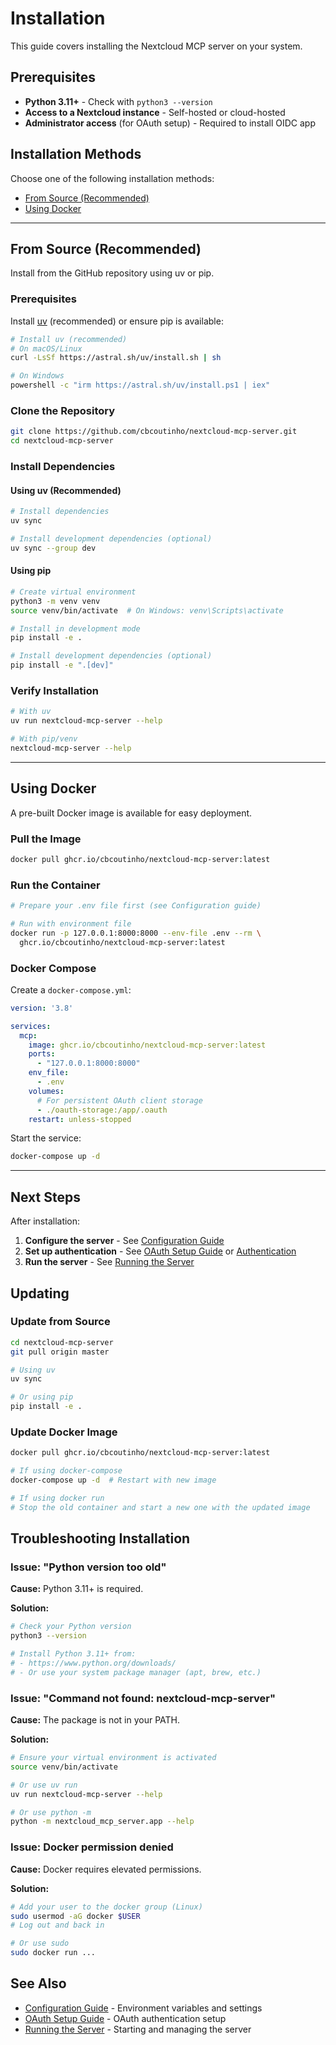 # Installation

This guide covers installing the Nextcloud MCP server on your system.

## Prerequisites

- **Python 3.11+** - Check with `python3 --version`
- **Access to a Nextcloud instance** - Self-hosted or cloud-hosted
- **Administrator access** (for OAuth setup) - Required to install OIDC app

## Installation Methods

Choose one of the following installation methods:

- [From Source (Recommended)](#from-source-recommended)
- [Using Docker](#using-docker)

---

## From Source (Recommended)

Install from the GitHub repository using uv or pip.

### Prerequisites

Install [uv](https://github.com/astral-sh/uv) (recommended) or ensure pip is available:

```bash
# Install uv (recommended)
# On macOS/Linux
curl -LsSf https://astral.sh/uv/install.sh | sh

# On Windows
powershell -c "irm https://astral.sh/uv/install.ps1 | iex"
```

### Clone the Repository

```bash
git clone https://github.com/cbcoutinho/nextcloud-mcp-server.git
cd nextcloud-mcp-server
```

### Install Dependencies

#### Using uv (Recommended)

```bash
# Install dependencies
uv sync

# Install development dependencies (optional)
uv sync --group dev
```

#### Using pip

```bash
# Create virtual environment
python3 -m venv venv
source venv/bin/activate  # On Windows: venv\Scripts\activate

# Install in development mode
pip install -e .

# Install development dependencies (optional)
pip install -e ".[dev]"
```

### Verify Installation

```bash
# With uv
uv run nextcloud-mcp-server --help

# With pip/venv
nextcloud-mcp-server --help
```

---

## Using Docker

A pre-built Docker image is available for easy deployment.

### Pull the Image

```bash
docker pull ghcr.io/cbcoutinho/nextcloud-mcp-server:latest
```

### Run the Container

```bash
# Prepare your .env file first (see Configuration guide)

# Run with environment file
docker run -p 127.0.0.1:8000:8000 --env-file .env --rm \
  ghcr.io/cbcoutinho/nextcloud-mcp-server:latest
```

### Docker Compose

Create a `docker-compose.yml`:

```yaml
version: '3.8'

services:
  mcp:
    image: ghcr.io/cbcoutinho/nextcloud-mcp-server:latest
    ports:
      - "127.0.0.1:8000:8000"
    env_file:
      - .env
    volumes:
      # For persistent OAuth client storage
      - ./oauth-storage:/app/.oauth
    restart: unless-stopped
```

Start the service:

```bash
docker-compose up -d
```

---

## Next Steps

After installation:

1. **Configure the server** - See [Configuration Guide](configuration.md)
2. **Set up authentication** - See [OAuth Setup Guide](oauth-setup.md) or [Authentication](authentication.md)
3. **Run the server** - See [Running the Server](running.md)

## Updating

### Update from Source

```bash
cd nextcloud-mcp-server
git pull origin master

# Using uv
uv sync

# Or using pip
pip install -e .
```

### Update Docker Image

```bash
docker pull ghcr.io/cbcoutinho/nextcloud-mcp-server:latest

# If using docker-compose
docker-compose up -d  # Restart with new image

# If using docker run
# Stop the old container and start a new one with the updated image
```

## Troubleshooting Installation

### Issue: "Python version too old"

**Cause:** Python 3.11+ is required.

**Solution:**
```bash
# Check your Python version
python3 --version

# Install Python 3.11+ from:
# - https://www.python.org/downloads/
# - Or use your system package manager (apt, brew, etc.)
```

### Issue: "Command not found: nextcloud-mcp-server"

**Cause:** The package is not in your PATH.

**Solution:**
```bash
# Ensure your virtual environment is activated
source venv/bin/activate

# Or use uv run
uv run nextcloud-mcp-server --help

# Or use python -m
python -m nextcloud_mcp_server.app --help
```

### Issue: Docker permission denied

**Cause:** Docker requires elevated permissions.

**Solution:**
```bash
# Add your user to the docker group (Linux)
sudo usermod -aG docker $USER
# Log out and back in

# Or use sudo
sudo docker run ...
```

## See Also

- [Configuration Guide](configuration.md) - Environment variables and settings
- [OAuth Setup Guide](oauth-setup.md) - OAuth authentication setup
- [Running the Server](running.md) - Starting and managing the server
